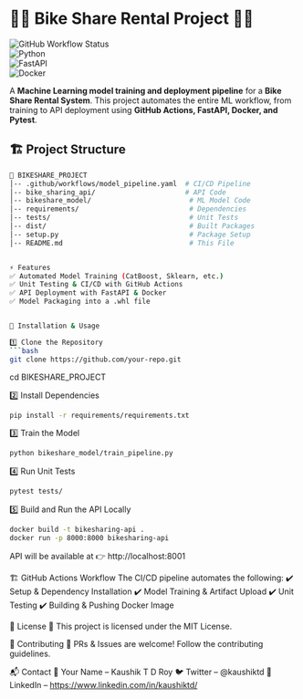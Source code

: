 # 🚴‍♂️ Bike Share Rental Project 🚴‍♀️  
![GitHub Workflow Status](https://img.shields.io/github/actions/workflow/status/your-repo/model_pipeline.yaml?style=for-the-badge)  
![Python](https://img.shields.io/badge/Python-3.10-blue?style=for-the-badge&logo=python)  
![FastAPI](https://img.shields.io/badge/FastAPI-🚀-green?style=for-the-badge)  
![Docker](https://img.shields.io/badge/Docker-🛳️-blue?style=for-the-badge)  

A **Machine Learning model training and deployment pipeline** for a **Bike Share Rental System**. This project automates the entire ML workflow, from training to API deployment using **GitHub Actions, FastAPI, Docker, and Pytest**.



## 🏗️ Project Structure  
```bash
📂 BIKESHARE_PROJECT
│-- .github/workflows/model_pipeline.yaml  # CI/CD Pipeline  
│-- bike_sharing_api/                      # API Code  
│-- bikeshare_model/                        # ML Model Code  
│-- requirements/                           # Dependencies  
│-- tests/                                  # Unit Tests  
│-- dist/                                   # Built Packages  
│-- setup.py                                # Package Setup  
│-- README.md                               # This File  


⚡ Features
✅ Automated Model Training (CatBoost, Sklearn, etc.)
✅ Unit Testing & CI/CD with GitHub Actions
✅ API Deployment with FastAPI & Docker
✅ Model Packaging into a .whl file


🚀 Installation & Usage

1️⃣ Clone the Repository
```bash
git clone https://github.com/your-repo.git
```
cd BIKESHARE_PROJECT

2️⃣ Install Dependencies
```bash
pip install -r requirements/requirements.txt
```

3️⃣ Train the Model
```bash
python bikeshare_model/train_pipeline.py
```

4️⃣ Run Unit Tests
```bash
pytest tests/
```

5️⃣ Build and Run the API Locally
```bash
docker build -t bikesharing-api .
docker run -p 8000:8000 bikesharing-api
```

API will be available at 👉 http://localhost:8001

🏗️ GitHub Actions Workflow
The CI/CD pipeline automates the following:
✔️ Setup & Dependency Installation
✔️ Model Training & Artifact Upload
✔️ Unit Testing
✔️ Building & Pushing Docker Image

📜 License
📄 This project is licensed under the MIT License.

🤝 Contributing
🙌 PRs & Issues are welcome! Follow the contributing guidelines.

📬 Contact
📧 Your Name – Kaushik T D Roy
🐦 Twitter – @kaushiktd
🔗 LinkedIn – https://www.linkedin.com/in/kaushiktd/